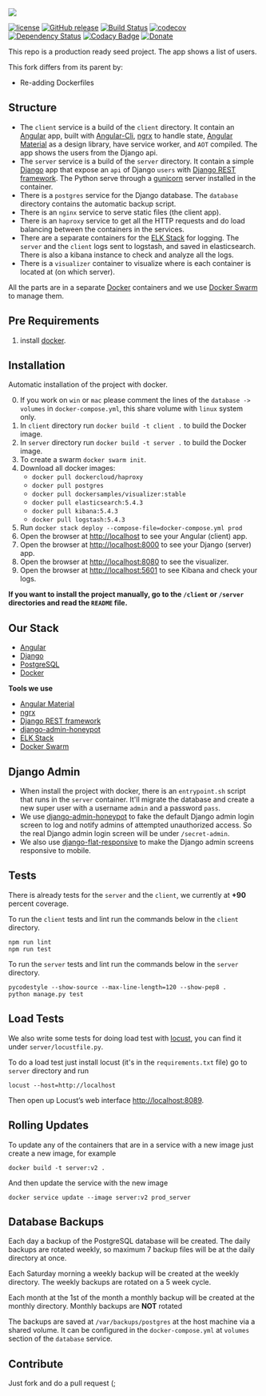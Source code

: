 <img src="https://raw.githubusercontent.com/yavin5/djangular-seed/master/angular-django-seed-project.png" />

[![license][license-image]][license-url] [![GitHub release][github-image]][github-url] [![Build Status][travis-image]][travis-url] [![codecov][codecov-image]][codecov-url] [![Dependency Status][dependencyci-image]][dependencyci-url] [![Codacy Badge][codacy-image]][codacy-url] [![Donate][donate-image]][donate-url]

This repo is a production ready seed project. The app shows a list of users.

This fork differs from its parent by:
- Re-adding Dockerfiles

## Structure

* The `client` service is a build of the `client` directory. It contain an [Angular](https://angular.io/) app, built with [Angular-Cli](https://github.com/angular/angular-cli), [ngrx](https://github.com/ngrx) to handle state, [Angular Material](https://github.com/angular/material2) as a design library, have service worker, and `AOT` compiled. The app shows the users from the Django api.
* The `server` service is a build of the `server` directory. It contain a simple [Django](https://www.djangoproject.com/) app that expose an `api` of Django `users` with [Django REST framework](http://www.django-rest-framework.org/). The Python serve through a [gunicorn](http://gunicorn.org/) server installed in the container.
* There is a `postgres` service for the Django database. The `database` directory contains the automatic backup script.
* There is an `nginx` service to serve static files (the client app).
* There is an `haproxy` service to get all the HTTP requests and do load balancing between the containers in the services.
* There are a separate containers for the [ELK Stack](https://www.elastic.co/products) for logging. The `server` and the `client` logs sent to logstash, and saved in elasticsearch. There is also a kibana instance to check and analyze all the logs.
* There is a `visualizer` container to visualize where is each container is located at (on which server).

All the parts are in a separate [Docker](https://www.docker.com/) containers and we use [Docker Swarm](https://docs.docker.com/engine/swarm/) to manage them.

## Pre Requirements

1. install [docker](https://www.docker.com/).

## Installation

Automatic installation of the project with docker.

0. If you work on `win` or `mac` please comment the lines of the `database -> volumes` in `docker-compose.yml`, this share volume with `linux` system only.
1. In `client` directory run `docker build -t client .` to build the Docker image.
2. In `server` directory run `docker build -t server .` to build the Docker image.
3. To create a swarm `docker swarm init`.
4. Download all docker images:
    * `docker pull dockercloud/haproxy`  
    * `docker pull postgres`  
    * `docker pull dockersamples/visualizer:stable`  
    * `docker pull elasticsearch:5.4.3`  
    * `docker pull kibana:5.4.3`  
    * `docker pull logstash:5.4.3`  
5. Run `docker stack deploy --compose-file=docker-compose.yml prod`
6. Open the browser at [http://localhost](http://localhost) to see your Angular (client) app.
7. Open the browser at [http://localhost:8000](http://localhost:8000) to see your Django (server) app.
8. Open the browser at [http://localhost:8080](http://localhost:8080) to see the visualizer.
9. Open the browser at [http://localhost:5601](http://localhost:5601) to see Kibana and check your logs.

**If you want to install the project manually, go to the `/client` or `/server` directories and read the `README` file.**

## Our Stack

* [Angular](https://angular.io/)
* [Django](https://www.djangoproject.com/)
* [PostgreSQL](http://www.postgresql.org/)
* [Docker](https://www.docker.com/)

**Tools we use**

  * [Angular Material](https://material.angular.io/)
  * [ngrx](https://github.com/ngrx)
  * [Django REST framework](http://www.django-rest-framework.org/)
  * [django-admin-honeypot](http://django-admin-honeypot.readthedocs.io/en/latest/)
  * [ELK Stack](https://www.elastic.co/products)
  * [Docker Swarm](https://docs.docker.com/engine/swarm/)

## Django Admin

  * When install the project with docker, there is an `entrypoint.sh` script that runs in the `server` container. It'll migrate the database and create a new super user with a username `admin` and a password `pass`.
  * We use [django-admin-honeypot](https://github.com/dmpayton/django-admin-honeypot) to fake the default Django admin login screen to log and notify admins of attempted unauthorized access. So the real Django admin login screen will be under `/secret-admin`.
  * We also use [django-flat-responsive](https://github.com/elky/django-flat-responsive) to make the Django admin screens responsive to mobile.

## Tests

There is already tests for the `server` and the `client`, we currently at **+90** percent coverage.

To run the `client` tests and lint run the commands below in the `client` directory.

```
npm run lint
npm run test
```

To run the `server` tests and lint run the commands below in the `server` directory.

```
pycodestyle --show-source --max-line-length=120 --show-pep8 .
python manage.py test
```

## Load Tests

We also write some tests for doing load test with [locust](http://locust.io/), you can find it under `server/locustfile.py`.

To do a load test just install locust (it's in the `requirements.txt` file) go to `server` directory and run

```
locust --host=http://localhost
```

Then open up Locust’s web interface [http://localhost:8089](http://localhost:8089).

## Rolling Updates

To update any of the containers that are in a service with a new image just create a new image, for example

```
docker build -t server:v2 .
```

And then update the service with the new image

```
docker service update --image server:v2 prod_server
```

## Database Backups

Each day a backup of the PostgreSQL database will be created. The daily backups are rotated weekly, so maximum 7 backup files will be at the daily directory at once.

Each Saturday morning a weekly backup will be created at the weekly directory. The weekly backups are rotated on a 5 week cycle.

Each month at the 1st of the month a monthly backup will be created at the monthly directory. Monthly backups are **NOT** rotated

The backups are saved at `/var/backups/postgres` at the host machine via a shared volume. It can be configured in the `docker-compose.yml` at `volumes` section of the `database` service.

## Contribute

Just fork and do a pull request (;

[license-image]: https://img.shields.io/badge/license-ISC-blue.svg
[license-url]: https://github.com/yavin5/djangular-seed/blob/master/LICENSE
[github-image]: https://img.shields.io/github/release/yavin5/Angular-Django-Seed-Project.svg
[github-url]: https://github.com/yavin5/djangular-seed/releases
[travis-image]: https://travis-ci.org/yavin5/djangular-seed.svg?branch=master
[travis-url]: https://travis-ci.org/yavin5/djangular-seed
[codecov-image]: https://codecov.io/gh/yavin5/djangular-seed/branch/master/graph/badge.svg
[codecov-url]: https://codecov.io/gh/yavin5/djangular-seed
[dependencyci-image]: https://dependencyci.com/github/yavin5/djangular-seed/badge
[dependencyci-url]: https://dependencyci.com/github/yavin5/djangular-seed
[codacy-image]: https://api.codacy.com/project/badge/Grade/cdf4939e98804872b377a4120a4f4571
[codacy-url]: https://www.codacy.com/app/yavin5/djangular-seed?utm_source=github.com&amp;utm_medium=referral&amp;utm_content=yavin5/djangular-seed&amp;utm_campaign=Badge_Grade
[maintenance-image]: https://img.shields.io/maintenance/yes/2018.svg
[maintenance-url]: https://github.com/yavin5
[donate-image]: https://img.shields.io/badge/PayPal-Donate-lightgrey.svg
[donate-url]: https://www.paypal.me/yavin5
